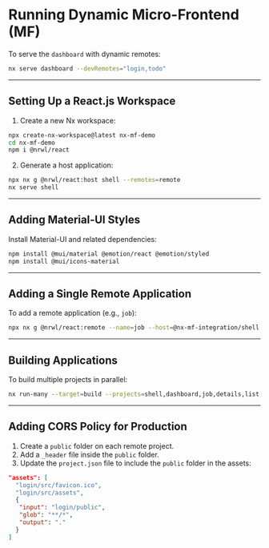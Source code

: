 # Running Dynamic Micro-Frontend (MF)

To serve the `dashboard` with dynamic remotes:

```bash
nx serve dashboard --devRemotes="login,todo"
```

---

## Setting Up a React.js Workspace

1. Create a new Nx workspace:
  ```bash
  npx create-nx-workspace@latest nx-mf-demo
  cd nx-mf-demo
  npm i @nrwl/react
  ```

2. Generate a host application:
  ```bash
  npx nx g @nrwl/react:host shell --remotes=remote
  nx serve shell
  ```

---

## Adding Material-UI Styles

Install Material-UI and related dependencies:

```bash
npm install @mui/material @emotion/react @emotion/styled
npm install @mui/icons-material
```

---

## Adding a Single Remote Application

To add a remote application (e.g., `job`):

```bash
npx nx g @nrwl/react:remote --name=job --host=@nx-mf-integration/shell --verbose
```

---

## Building Applications

To build multiple projects in parallel:

```bash
nx run-many --target=build --projects=shell,dashboard,job,details,list,login --parallel
```

---

## Adding CORS Policy for Production

1. Create a `public` folder on each remote project.
2. Add a `_header` file inside the `public` folder.
3. Update the `project.json` file to include the `public` folder in the assets:

```json
"assets": [
  "login/src/favicon.ico",
  "login/src/assets",
  {
   "input": "login/public",
   "glob": "**/*",
   "output": "."
  }
]
```
